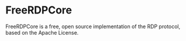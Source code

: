 # FreeRDPCore
FreeRDPCore is a free, open source implementation of the RDP protocol, based on the Apache License.
